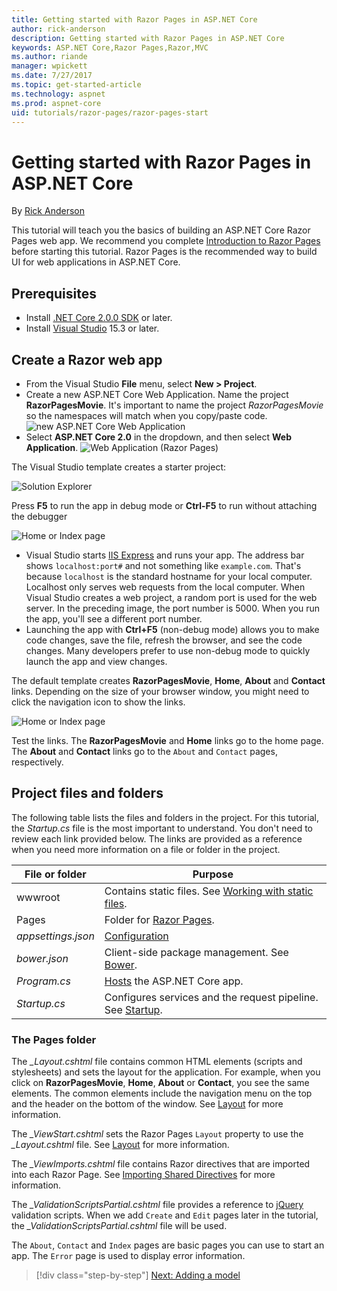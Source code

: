 ```yaml
---
title: Getting started with Razor Pages in ASP.NET Core
author: rick-anderson
description: Getting started with Razor Pages in ASP.NET Core
keywords: ASP.NET Core,Razor Pages,Razor,MVC
ms.author: riande
manager: wpickett
ms.date: 7/27/2017
ms.topic: get-started-article
ms.technology: aspnet
ms.prod: aspnet-core
uid: tutorials/razor-pages/razor-pages-start
---
```

# Getting started with Razor Pages in ASP.NET Core

By [Rick Anderson](https://twitter.com/RickAndMSFT)

This tutorial will teach you the basics of building an ASP.NET Core Razor Pages web app. We recommend you complete [Introduction to Razor Pages](xref:mvc/razor-pages/index) before starting this tutorial. Razor Pages is the recommended way to build UI for web applications in ASP.NET Core.

## Prerequisites

* Install [.NET Core 2.0.0 SDK](https://dot.net/core) or later.
* Install [Visual Studio](https://www.visualstudio.com/vs/preview/) 15.3 or later.

## Create a Razor web app

* From the Visual Studio **File** menu, select **New > Project**.
* Create a new ASP.NET Core Web Application. Name the project **RazorPagesMovie**. It's important to name the project *RazorPagesMovie* so the namespaces will match when you copy/paste code.
 ![new ASP.NET Core Web Application](../../mvc/razor-pages/index/_static/np.png)
* Select **ASP.NET Core 2.0** in the dropdown, and then select **Web Application**.
 ![Web Application (Razor Pages)](../../mvc/razor-pages/index/_static/np2.png)

The Visual Studio template creates a starter project:

![Solution Explorer](razor-pages-start/_static/se.png)

Press **F5** to run the app in debug mode or **Ctrl-F5** to run without attaching the debugger

![Home or Index page](razor-pages-start/_static/home.png)

* Visual Studio starts [IIS Express](https://docs.microsoft.com/iis/extensions/introduction-to-iis-express/iis-express-overview) and runs your app. The address bar shows `localhost:port#` and not something like `example.com`. That's because `localhost` is the standard hostname for your local computer. Localhost only serves web requests from the local computer. When Visual Studio creates a web project, a random port is used for the web server. In the preceding image, the port number is 5000. When you run the app, you'll see a different port number.
* Launching the app with **Ctrl+F5** (non-debug mode) allows you to make code changes, save the file, refresh the browser, and see the code changes. Many developers prefer to use non-debug mode to quickly launch the app and view changes.

The default template creates **RazorPagesMovie**, **Home**, **About** and **Contact** links. Depending on the size of your browser window, you might need to click the navigation icon to show the links.

![Home or Index page](razor-pages-start/_static/home2.png)

Test the links. The **RazorPagesMovie** and **Home** links go to the home page. The **About** and **Contact** links go to the `About` and `Contact` pages, respectively.

## Project files and folders

The following table lists the files and folders in the project. For this tutorial, the *Startup.cs* file is the most important to understand. You don't need to review each link provided below. The links are provided as a reference when you need more information on a file or folder in the project.

| File or folder              | Purpose |
| ----------------- | ------------ | 
| wwwroot | Contains static files. See [Working with static files](xref:fundamentals/static-files). |
| Pages | Folder for [Razor Pages](xref:mvc/razor-pages/index). | 
| *appsettings.json* | [Configuration](xref:fundamentals/configuration) |
| *bower.json* | Client-side package management. See [Bower](xref:client-side/bower).|
| *Program.cs* | [Hosts](xref:fundamentals/hosting) the ASP.NET Core app.|
| *Startup.cs* | Configures services and the request pipeline. See [Startup](xref:fundamentals/startup).|

### The Pages folder

The *_Layout.cshtml* file contains common HTML elements (scripts and stylesheets) and sets the layout for the application. For example, when you click on **RazorPagesMovie**, **Home**, **About** or **Contact**, you see the same elements. The common elements include the navigation menu on the top and the header on the bottom of the window. See [Layout](xref:mvc/views/layout) for more information.

The *_ViewStart.cshtml* sets the Razor Pages `Layout` property to use the *_Layout.cshtml* file. See [Layout](xref:mvc/views/layout) for more information.

The *_ViewImports.cshtml* file contains Razor directives that are imported into each Razor Page. See [Importing Shared Directives](xref:mvc/views/layout#importing-shared-directives) for more information.

The *_ValidationScriptsPartial.cshtml* file provides a reference to [jQuery](https://jquery.com/) validation scripts. When we add `Create` and `Edit` pages later in the tutorial, the *_ValidationScriptsPartial.cshtml* file will be used.

The `About`, `Contact` and `Index` pages are basic pages you can use to start an app. The `Error` page is used to display error information.

>[!div class="step-by-step"]
[Next: Adding a model](xref:tutorials/razor-pages/model)  
